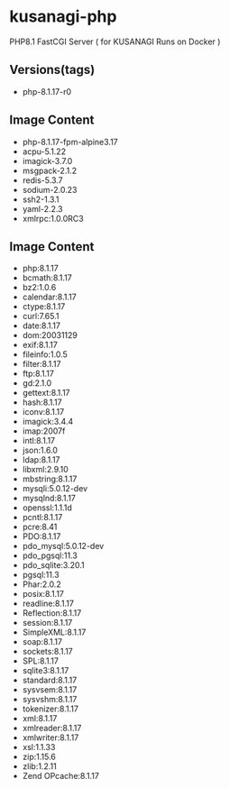 # kusanagi-php
PHP8.1 FastCGI Server ( for KUSANAGI Runs on Docker )

## Versions(tags)
- php-8.1.17-r0

## Image Content
- php-8.1.17-fpm-alpine3.17
- acpu-5.1.22
- imagick-3.7.0
- msgpack-2.1.2
- redis-5.3.7
- sodium-2.0.23
- ssh2-1.3.1
- yaml-2.2.3
- xmlrpc:1.0.0RC3

## Image Content
- php:8.1.17
- bcmath:8.1.17
- bz2:1.0.6
- calendar:8.1.17
- ctype:8.1.17
- curl:7.65.1
- date:8.1.17
- dom:20031129
- exif:8.1.17
- fileinfo:1.0.5
- filter:8.1.17
- ftp:8.1.17
- gd:2.1.0
- gettext:8.1.17
- hash:8.1.17
- iconv:8.1.17
- imagick:3.4.4
- imap:2007f
- intl:8.1.17
- json:1.6.0
- ldap:8.1.17
- libxml:2.9.10
- mbstring:8.1.17
- mysqli:5.0.12-dev
- mysqlnd:8.1.17
- openssl:1.1.1d
- pcntl:8.1.17
- pcre:8.41
- PDO:8.1.17
- pdo_mysql:5.0.12-dev
- pdo_pgsql:11.3
- pdo_sqlite:3.20.1
- pgsql:11.3
- Phar:2.0.2
- posix:8.1.17
- readline:8.1.17
- Reflection:8.1.17
- session:8.1.17
- SimpleXML:8.1.17
- soap:8.1.17
- sockets:8.1.17
- SPL:8.1.17
- sqlite3:8.1.17
- standard:8.1.17
- sysvsem:8.1.17
- sysvshm:8.1.17
- tokenizer:8.1.17
- xml:8.1.17
- xmlreader:8.1.17
- xmlwriter:8.1.17
- xsl:1.1.33
- zip:1.15.6
- zlib:1.2.11
- Zend OPcache:8.1.17

